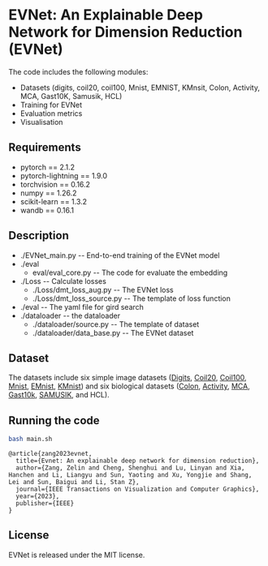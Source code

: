 
# EVNet: An Explainable Deep Network for Dimension Reduction (EVNet)

The code includes the following modules:
* Datasets (digits, coil20, coil100, Mnist, EMNIST, KMnsit, Colon, Activity, MCA, Gast10K, Samusik, HCL)
* Training for EVNet
* Evaluation metrics 
* Visualisation

## Requirements

* pytorch == 2.1.2
* pytorch-lightning == 1.9.0
* torchvision == 0.16.2
* numpy == 1.26.2
* scikit-learn == 1.3.2
* wandb == 0.16.1

## Description

* ./EVNet_main.py -- End-to-end training of the EVNet model
* ./eval
  * eval/eval_core.py -- The code for evaluate the embedding 
* ./Loss -- Calculate losses
  * ./Loss/dmt_loss_aug.py -- The EVNet loss
  * ./Loss/dmt_loss_source.py -- The template of loss function 
* ./eval -- The yaml file for gird search
* ./dataloader -- the dataloader
  * ./dataloader/source.py -- The template of dataset 
  * ./dataloader/data_base.py -- The EVNet dataset 

## Dataset

The datasets include six simple image datasets ([Digits](https://scikit-learn.org/stable/auto\_examples/datasets/plot\_digits\_last\_image.html), [Coil20](https://www.cs.columbia.edu/CAVE/software/softlib/coil-20.php), [Coil100](https://www.cs.columbia.edu/CAVE/software/softlib/coil-100.php), [Mnist](https://archive.ics.uci.edu/ml/datasets/Optical+Recognition+of+Handwritten+Digits), [EMnist](https://www.tensorflow.org/datasets/catalog/emnist), [KMnist](https://www.tensorflow.org/datasets/catalog/kmnist)) and six biological datasets ([Colon](https://figshare.com/articles/dataset/The\_microarray\_dataset\_of\_colon\_cancer\_in\_csv\_format\_/13658790/1), [Activity](https://www.kaggle.com/uciml/human-activity-recognition-with-smartphones), [MCA](https://figshare.com/articles/dataset/MCA\_DGE\_Data/5435866), [Gast10k](http://biogps.org/dataset/tag/gastric\%20carcinoma/), [SAMUSIK](https://github.com/abbioinfo/CyAnno), and HCL).

## Running the code

``` bash
bash main.sh
```
  

```
@article{zang2023evnet,
  title={Evnet: An explainable deep network for dimension reduction},
  author={Zang, Zelin and Cheng, Shenghui and Lu, Linyan and Xia, Hanchen and Li, Liangyu and Sun, Yaoting and Xu, Yongjie and Shang, Lei and Sun, Baigui and Li, Stan Z},
  journal={IEEE Transactions on Visualization and Computer Graphics},
  year={2023},
  publisher={IEEE}
}
```



## License

EVNet is released under the MIT license.

